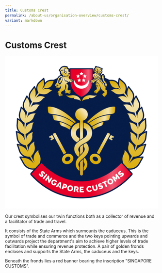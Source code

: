 ```yaml
---
title: Customs Crest
permalink: /about-us/organisation-overview/customs-crest/
variant: markdown
---
```

# Customs Crest

![Customs Crest](/images/31Dec24_Version_D.png)

Our crest symbolises our twin functions both as a collector of revenue and a facilitator of trade and travel.

It consists of the State Arms which surmounts the caduceus. This is the symbol of trade and commerce and the two keys pointing upwards and outwards project the department's aim to achieve higher levels of trade facilitation while ensuring revenue protection. A pair of golden fronds encloses and supports the State Arms, the caduceus and the keys.

Beneath the fronds lies a red banner bearing the inscription "SINGAPORE CUSTOMS".